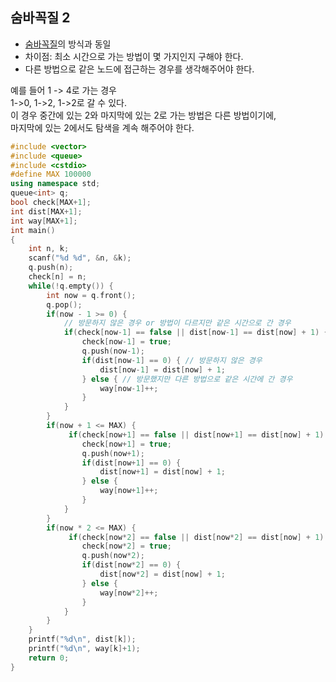 ## 숨바꼭질 2
* [숨바꼭질](https://github.com/Doyuni/TIL/tree/master/Algorithm/baekjoon/BFS/1697)의 방식과 동일
* 차이점: 최소 시간으로 가는 방법이 몇 가지인지 구해야 한다.
* 다른 방법으로 같은 노드에 접근하는 경우를 생각해주어야 한다.  

예를 들어 1 -> 4로 가는 경우  
1->0, 1->2, 1->2로 갈 수 있다.   
이 경우 중간에 있는 2와 마지막에 있는 2로 가는 방법은 다른 방법이기에,  
마지막에 있는 2에서도 탐색을 계속 해주어야 한다.

```c++
#include <vector>
#include <queue>
#include <cstdio>
#define MAX 100000
using namespace std;
queue<int> q;
bool check[MAX+1];
int dist[MAX+1];
int way[MAX+1];
int main()
{
    int n, k;
    scanf("%d %d", &n, &k);
    q.push(n);
    check[n] = n;
    while(!q.empty()) {
        int now = q.front();
        q.pop();
        if(now - 1 >= 0) {
            // 방문하지 않은 경우 or 방법이 다르지만 같은 시간으로 간 경우
            if(check[now-1] == false || dist[now-1] == dist[now] + 1) {
                check[now-1] = true;
                q.push(now-1);
                if(dist[now-1] == 0) { // 방문하지 않은 경우
                    dist[now-1] = dist[now] + 1;
                } else { // 방문했지만 다른 방법으로 같은 시간에 간 경우
                    way[now-1]++;
                }
            } 
        }
        if(now + 1 <= MAX) {
             if(check[now+1] == false || dist[now+1] == dist[now] + 1) {
                check[now+1] = true;
                q.push(now+1);
                if(dist[now+1] == 0) {
                    dist[now+1] = dist[now] + 1;
                } else {
                    way[now+1]++;
                }
            } 
        }
        if(now * 2 <= MAX) {
             if(check[now*2] == false || dist[now*2] == dist[now] + 1) {
                check[now*2] = true;
                q.push(now*2);
                if(dist[now*2] == 0) {
                    dist[now*2] = dist[now] + 1;
                } else {
                    way[now*2]++;
                }
            } 
        }
    }
    printf("%d\n", dist[k]);
    printf("%d\n", way[k]+1);
    return 0;
}
```
